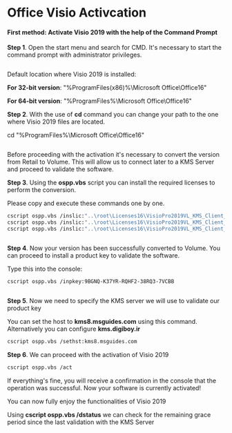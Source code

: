# Office Visio Activcation

#### First method: Activate Visio 2019 with the help of the Command Prompt

**Step 1**. Open the start menu and search for CMD. It's necessary to start the command prompt with administrator privileges.

<figure><img src="https://activateforfree.com/wp-content/uploads/2020/08/run-cmd-elevated-permissions.png" alt=""><figcaption></figcaption></figure>

Default location where Visio 2019 is installed:

**For 32-bit version**:  "%ProgramFiles(x86)%\Microsoft Office\Office16"

**For 64-bit version**: "%ProgramFiles%\Microsoft Office\Office16"

**Step 2**. With the use of **cd** command you can change your path to the one where Visio 2019 files are located.

cd "%ProgramFiles%\Microsoft Office\Office16"

<figure><img src="https://activateforfree.com/wp-content/uploads/2020/08/command-line-office16-folder.png" alt=""><figcaption></figcaption></figure>

Before proceeding with the activation it's necessary to convert the version from Retail to Volume. This will allow us to connect later to a KMS Server and proceed to validate the software.

**Step 3**. Using the **ospp.vbs** script you can install the required licenses to perform the conversion.

Please copy and execute these commands one by one.

```bash
cscript ospp.vbs /inslic:"..\root\Licenses16\VisioPro2019VL_KMS_Client_AE-ppd.xrm-ms"
cscript ospp.vbs /inslic:"..\root\Licenses16\VisioPro2019VL_KMS_Client_AE-ul.xrm-ms"
cscript ospp.vbs /inslic:"..\root\Licenses16\VisioPro2019VL_KMS_Client_AE-ul-oob.xrm-ms"
```

<figure><img src="https://activateforfree.com/wp-content/uploads/2020/08/installing-office-2019-license.png" alt=""><figcaption></figcaption></figure>

**Step 4**. Now your version has been successfully converted to Volume. You can proceed to install a product key to validate the software.

Type this into the console:

```bash
cscript ospp.vbs /inpkey:9BGNQ-K37YR-RQHF2-38RQ3-7VCBB
```

<figure><img src="https://activateforfree.com/wp-content/uploads/2020/08/office-product-key-install.png" alt=""><figcaption></figcaption></figure>

**Step 5**. Now we need to specify the KMS server we will use to validate our product key

You can set the host to **kms8.msguides.com** using this command. Alternatively you can configure **kms.digiboy.ir**

```bash
cscript ospp.vbs /sethst:kms8.msguides.com
```

**Step 6**. We can proceed with the activation of Visio 2019

```bash
cscript ospp.vbs /act
```

If everything's fine, you will receive a confirmation in the console that the operation was successful. Now your software is currently activated!

You can now fully enjoy the functionalities of Visio 2019

Using **cscript ospp.vbs /dstatus** we can check for the remaining grace period since the last validation with the KMS Server
